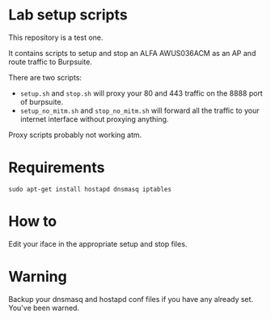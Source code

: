 # Lab setup scripts

This repository is a test one.

It contains scripts to setup and stop an ALFA AWUS036ACM as an AP and route traffic to Burpsuite.

There are two scripts:
- `setup.sh` and `stop.sh` will proxy your 80 and 443 traffic on the 8888 port of burpsuite.
- `setup_no_mitm.sh` and `stop_no_mitm.sh` will forward all the traffic to your internet interface without proxying anything.

Proxy scripts probably not working atm.

# Requirements
```
sudo apt-get install hostapd dnsmasq iptables
```

# How to
Edit your iface in the appropriate setup and stop files.

# Warning
Backup your dnsmasq and hostapd conf files if you have any already set.
You've been warned.